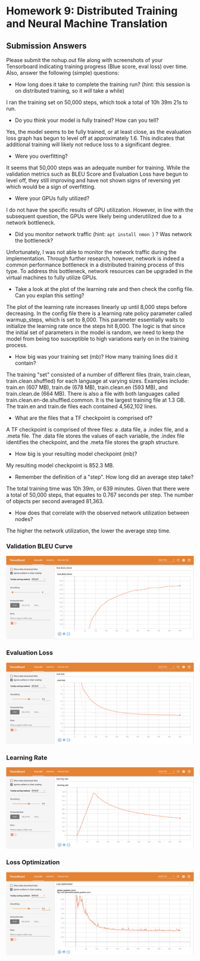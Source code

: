 # Homework 9: Distributed Training and Neural Machine Translation

## Submission Answers

Please submit the nohup.out file along with screenshots of your Tensorboard indicating training progress (Blue score, eval loss) over time.  Also, answer the following (simple) questions:
* How long does it take to complete the training run? (hint: this session is on distributed training, so it *will* take a while)

I ran the training set on 50,000 steps, which took a total of 10h 39m 21s to run.

* Do you think your model is fully trained? How can you tell?

Yes, the model seems to be fully trained, or at least close, as the evaluation loss graph has begun to level off at approximately 1.6. This indicates that additional training will likely not reduce loss to a significant degree.

* Were you overfitting?

It seems that 50,000 steps was an adequate number for training. While the validation metrics such as BLEU Score and Evaluation Loss have begun to level off, they still improving and have not shown signs of reversing yet which would be a sign of overfitting.

* Were your GPUs fully utilized?

I do not have the specific results of GPU utilization. However, in line with the subsequent question, the GPUs were likely being underutilized due to a network bottleneck.

* Did you monitor network traffic (hint:  ```apt install nmon ```) ? Was network the bottleneck?

Unfortunately, I was not able to monitor the network traffic during the implementation. Through further research, however, network is indeed a common performance bottleneck in a distributed training process of this type. To address this bottleneck, network resources can be upgraded in the virtual machines to fully utilize GPUs.

* Take a look at the plot of the learning rate and then check the config file.  Can you explan this setting?

The plot of the learning rate increases linearly up until 8,000 steps before decreasing. In the config file there is a learning rate policy parameter called warmup_steps, which is set to 8,000. This parameter essentially waits to initialize the learning rate once the steps hit 8,000. The logic is that since the initial set of parameters in the model is random, we need to keep the model from being too susceptible to high variations early on in the training process.

* How big was your training set (mb)? How many training lines did it contain?

The training "set" consisted of a number of different files (train, train.clean, train.clean.shuffled) for each language at varying sizes. Examples include: train.en (607 MB), train.de (678 MB), train.clean.en (593 MB), and train.clean.de (664 MB). There is also a file with both languages called train.clean.en-de.shuffled.common. It is the largest training file at 1.3 GB. The train.en and train.de files each contained 4,562,102 lines.

* What are the files that a TF checkpoint is comprised of?

A TF checkpoint is comprised of three files: a .data file, a .index file, and a .meta file. The .data file stores the values of each variable, the .index file identifies the checkpoint, and the .meta file stores the graph structure.

* How big is your resulting model checkpoint (mb)?

My resulting model checkpoint is 852.3 MB.

* Remember the definition of a "step". How long did an average step take?

The total training time was 10h 39m, or 639 minutes. Given that there were a total of 50,000 steps, that equates to 0.767 seconds per step. The number of objects per second averaged 81,363.

* How does that correlate with the observed network utilization between nodes?

The higher the network utilization, the lower the average step time.

### Validation BLEU Curve
![Validation BLEU Curve](Eval_BLEU_Score_50k.png)

### Evaluation Loss
![Evaluation Loss](eval_loss_50k.png)

### Learning Rate
![Learning Rate](learning_rate_50k.png)

### Loss Optimization
![Loss Optimization](Loss_Optimization_50k.png)
